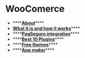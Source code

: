 # WooComerce

* \*\*\*\*[**About**](https://rockcontent.com/br/blog/woocommerce)\*\*\*\*
* [**What it is and how it works**](https://www.bertholdo.com.br/blog/o-que-e-woocommerce-e-como-funciona/)\*\*\*\*
* \*\*\*\*[**PagSeguro integration**](https://www.youtube.com/watch?v=jjm-XMYSAmY&ab_channel=aEscoladeSites&t=0s)\*\*\*\*
* \*\*\*\*[**Best 10 Plugins**](https://www.hostinger.com.br/tutoriais/melhores-plugins-para-woocommerce/)\*\*\*\*
* \*\*\*\*[**Free themes**](https://athemes.com/collections/free-woocommerce-wordpress-themes/)\*\*\*\*
* \*\*\*\*[**App maker**](https://br.wordpress.org/plugins/appmaker-woocommerce-mobile-app-manager/)\*\*\*\*



